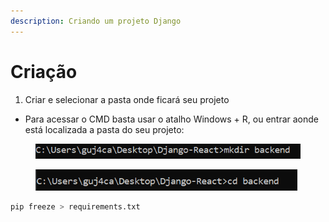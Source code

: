 ```yaml
---
description: Criando um projeto Django
---
```


# Criação

1. Criar e selecionar a pasta onde ficará seu projeto

* Para acessar o CMD basta usar o atalho Windows + R, ou entrar aonde está localizada a pasta do seu projeto:

<figure><img src=".gitbook/assets/image (2).png" alt="" width="430"><figcaption></figcaption></figure>

<figure><img src=".gitbook/assets/image (1).png" alt="" width="419"><figcaption></figcaption></figure>

```python
pip freeze > requirements.txt
```
